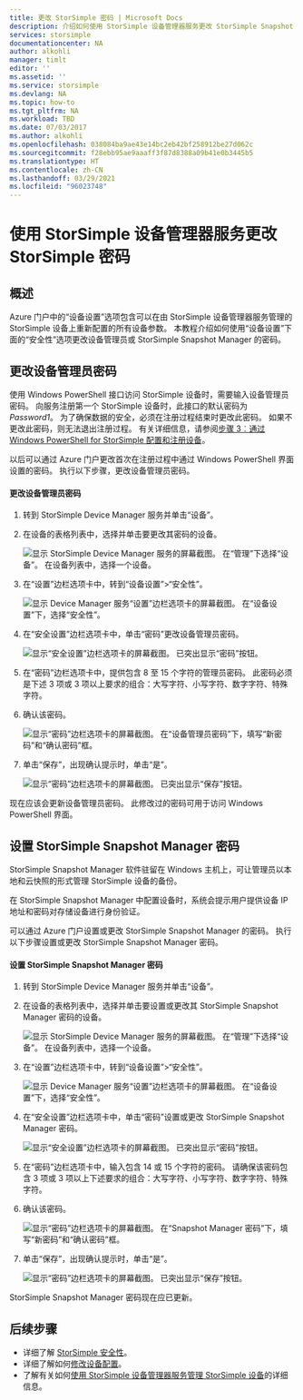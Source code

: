 ```yaml
---
title: 更改 StorSimple 密码 | Microsoft Docs
description: 介绍如何使用 StorSimple 设备管理器服务更改 StorSimple Snapshot Manager 和设备管理员的密码。
services: storsimple
documentationcenter: NA
author: alkohli
manager: timlt
editor: ''
ms.assetid: ''
ms.service: storsimple
ms.devlang: NA
ms.topic: how-to
ms.tgt_pltfrm: NA
ms.workload: TBD
ms.date: 07/03/2017
ms.author: alkohli
ms.openlocfilehash: 038084ba9ae43e14bc2eb42bf258912be27d062c
ms.sourcegitcommit: f28ebb95ae9aaaff3f87d8388a09b41e0b3445b5
ms.translationtype: HT
ms.contentlocale: zh-CN
ms.lasthandoff: 03/29/2021
ms.locfileid: "96023748"
---
```

# <a name="use-the-storsimple-device-manager-service-to-change-your-storsimple-passwords"></a>使用 StorSimple 设备管理器服务更改 StorSimple 密码

## <a name="overview"></a>概述
Azure 门户中的“设备设置”选项包含可以在由 StorSimple 设备管理器服务管理的 StorSimple 设备上重新配置的所有设备参数。 本教程介绍如何使用“设备设置”下面的“安全性”选项更改设备管理员或 StorSimple Snapshot Manager 的密码。

## <a name="change-the-device-administrator-password"></a>更改设备管理员密码
使用 Windows PowerShell 接口访问 StorSimple 设备时，需要输入设备管理员密码。 向服务注册第一个 StorSimple 设备时，此接口的默认密码为 *Password1*。 为了确保数据的安全，必须在注册过程结束时更改此密码。 如果不更改此密码，则无法退出注册过程。 有关详细信息，请参阅[步骤 3︰通过 Windows PowerShell for StorSimple 配置和注册设备](storsimple-8000-deployment-walkthrough-u2.md#step-3-configure-and-register-the-device-through-windows-powershell-for-storsimple)。

以后可以通过 Azure 门户更改首次在注册过程中通过 Windows PowerShell 界面设置的密码。 执行以下步骤，更改设备管理员密码。

#### <a name="to-change-the-device-administrator-password"></a>更改设备管理员密码
1. 转到 StorSimple Device Manager 服务并单击“设备”。

2. 在设备的表格列表中，选择并单击要更改其密码的设备。

    ![显示 StorSimple Device Manager 服务的屏幕截图。 在“管理”下选择“设备”。 在设备列表中，选择一个设备。](./media/storsimple-8000-change-passwords/changepwd1.png)

3. 在“设置”边栏选项卡中，转到“设备设置”>“安全性”。

    ![显示 Device Manager 服务“设置”边栏选项卡的屏幕截图。 在“设备设置”下，选择“安全性”。](./media/storsimple-8000-change-passwords/changepwd2.png)

4. 在“安全设置”边栏选项卡中，单击“密码”更改设备管理员密码。

    ![显示“安全设置”边栏选项卡的屏幕截图。 已突出显示“密码”按钮。](./media/storsimple-8000-change-passwords/changepwd3.png)

5. 在“密码”边栏选项卡中，提供包含 8 至 15 个字符的管理员密码。 此密码必须是下述 3 项或 3 项以上要求的组合：大写字符、小写字符、数字字符、特殊字符。

6. 确认该密码。

    ![显示“密码”边栏选项卡的屏幕截图。 在“设备管理员密码”下，填写“新密码”和“确认密码”框。](./media/storsimple-8000-change-passwords/changepwd4.png)

7. 单击“保存”，出现确认提示时，单击“是”。

    ![显示“密码”边栏选项卡的屏幕截图。 已突出显示“保存”按钮。](./media/storsimple-8000-change-passwords/changepwd6.png)

现在应该会更新设备管理员密码。 此修改过的密码可用于访问 Windows PowerShell 界面。

## <a name="set-the-storsimple-snapshot-manager-password"></a>设置 StorSimple Snapshot Manager 密码
StorSimple Snapshot Manager 软件驻留在 Windows 主机上，可让管理员以本地和云快照的形式管理 StorSimple 设备的备份。

在 StorSimple Snapshot Manager 中配置设备时，系统会提示用户提供设备 IP 地址和密码对存储设备进行身份验证。

可以通过 Azure 门户设置或更改 StorSimple Snapshot Manager 的密码。 执行以下步骤设置或更改 StorSimple Snapshot Manager 密码。

#### <a name="to-set-the-storsimple-snapshot-manager-password"></a>设置 StorSimple Snapshot Manager 密码
1. 转到 StorSimple Device Manager 服务并单击“设备”。

2. 在设备的表格列表中，选择并单击要设置或更改其 StorSimple Snapshot Manager 密码的设备。

     ![显示 StorSimple Device Manager 服务的屏幕截图。 在“管理”下选择“设备”。 在设备列表中，选择一个设备。](./media/storsimple-8000-change-passwords/changepwd1.png)

3. 在“设置”边栏选项卡中，转到“设备设置”>“安全性”。

     ![显示 Device Manager 服务“设置”边栏选项卡的屏幕截图。 在“设备设置”下，选择“安全性”。](./media/storsimple-8000-change-passwords/changepwd2.png)

4. 在“安全设置”边栏选项卡中，单击“密码”设置或更改 StorSimple Snapshot Manager 密码。

     ![显示“安全设置”边栏选项卡的屏幕截图。 已突出显示“密码”按钮。](./media/storsimple-8000-change-passwords/changepwd3.png) 

5. 在“密码”边栏选项卡中，输入包含 14 或 15 个字符的密码。 请确保该密码包含 3 项或 3 项以上下述要求的组合：大写字符、小写字符、数字字符、特殊字符。

6. 确认该密码。

     ![显示“密码”边栏选项卡的屏幕截图。 在“Snapshot Manager 密码”下，填写“新密码”和“确认密码”框。](./media/storsimple-8000-change-passwords/changepwd5.png)

7. 单击“保存”，出现确认提示时，单击“是”。

     ![显示“密码”边栏选项卡的屏幕截图。 已突出显示“保存”按钮。](./media/storsimple-8000-change-passwords/changepwd6.png)

StorSimple Snapshot Manager 密码现在应已更新。

## <a name="next-steps"></a>后续步骤
* 详细了解 [StorSimple 安全性](storsimple-8000-security.md)。
* 详细了解如何[修改设备配置](storsimple-8000-modify-device-config.md)。
* 了解有关如何[使用 StorSimple 设备管理器服务管理 StorSimple 设备](storsimple-8000-manager-service-administration.md)的详细信息。

